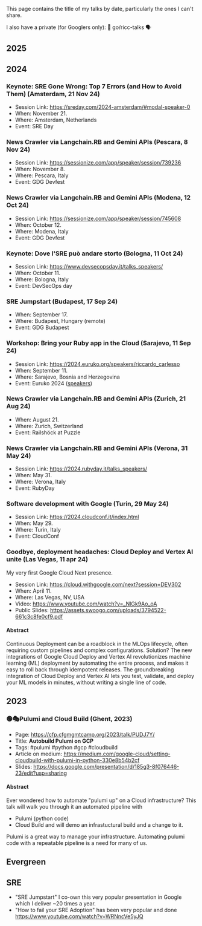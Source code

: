This page contains the title of my talks by date, particularly the ones I can't share.

I also have a private (for Googlers only): 📢 go/ricc-talks 🗣️

## 2025

## 2024

### Keynote: SRE Gone Wrong: Top 7 Errors (and How to Avoid Them) (Amsterdam, 21 Nov 24)

* Session Link: https://sreday.com/2024-amsterdam/#modal-speaker-0
* When: November 21.
* Where: Amsterdam, Netherlands
* Event: SRE Day

### News Crawler via Langchain.RB and Gemini APIs (Pescara, 8 Nov 24)

* Session Link: https://sessionize.com/app/speaker/session/739236
* When: November 8.
* Where: Pescara, Italy
* Event: GDG Devfest

### News Crawler via Langchain.RB and Gemini APIs (Modena, 12 Oct 24)

* Session Link: https://sessionize.com/app/speaker/session/745608
* When: October 12.
* Where: Modena, Italy
* Event: GDG Devfest

### Keynote: Dove l'SRE può andare storto (Bologna, 11 Oct 24)

* Session Link: https://www.devsecopsday.it/talks_speakers/
* When: October 11.
* Where: Bologna, Italy
* Event: DevSecOps day

### SRE Jumpstart (Budapest, 17 Sep 24)

* When: September 17.
* Where: Budapest, Hungary (remote)
* Event: GDG Budapest

### Workshop: Bring your Ruby app in the Cloud (Sarajevo, 11 Sep 24)

* Session Link: https://2024.euruko.org/speakers/riccardo_carlesso
* When: September 11.
* Where: Sarajevo, Bosnia and Herzegovina
* Event: Euruko 2024 ([speakers](https://2024.euruko.org/all_speakers/))

### News Crawler via Langchain.RB and Gemini APIs (Zurich, 21 Aug 24)

* When: August 21.
* Where: Zurich, Switzerland
* Event: Railshöck at Puzzle

### News Crawler via Langchain.RB and Gemini APIs (Verona, 31 May 24)

* Session Link: https://2024.rubyday.it/talks_speakers/
* When: May 31.
* Where: Verona, Italy
* Event: RubyDay

### Software development with Google (Turin, 29 May 24)

* Session Link: https://2024.cloudconf.it/index.html
* When: May 29.
* Where: Turin, Italy
* Event: CloudConf

### Goodbye, deployment headaches: Cloud Deploy and Vertex AI unite (Las Vegas, 11 apr 24)

My very first Google Cloud Next presence.

* Session Link: https://cloud.withgoogle.com/next?session=DEV302
* When: April 11.
* Where: Las Vegas, NV, USA
* Video: https://www.youtube.com/watch?v=_NlGk9Ao_oA
* Public Slides: https://assets.swoogo.com/uploads/3794522-661c3c8fe0cf9.pdf

#### Abstract

Continuous Deployment can be a roadblock in the MLOps lifecycle, often requiring custom pipelines and complex configurations. Solution? The new integrations of Google Cloud Deploy and Vertex AI revolutionizes machine learning (ML) deployment by automating the entire process, and makes it easy to roll back through idempotent releases. The groundbreaking integration of Cloud Deploy and Vertex AI lets you test, validate, and deploy your ML models in minutes, without writing a single line of code.

## 2023

### 🟢🎭Pulumi and Cloud Build (Ghent, 2023)

* Page: https://cfp.cfgmgmtcamp.org/2023/talk/PUDJ7Y/
* Title: **Autobuild Pulumi on GCP**
* Tags: #pulumi #python #gcp #cloudbuild
* Article on medium: https://medium.com/google-cloud/setting-cloudbuild-with-pulumi-in-python-330e8b54b2cf
* Slides: https://docs.google.com/presentation/d/185g3-8f076446-23/edit?usp=sharing

#### Abstract

Ever wondered how to automate "pulumi up" on a Cloud infrastructure?
This talk will walk you through it an automated pipeline with

* Pulumi (python code)
* Cloud Build and will demo an infrastuctural build and a change to it.

Pulumi is a great way to manage your infrastructure.
Automating pulumi code with a repeatable pipeline is a need for many of us.

## Evergreen

## SRE

* "SRE Jumpstart" I co-own this very popular presentation in Google which I deliver ~20 times a year.
* "How to fail your SRE Adoption" has been very popular and done
https://www.youtube.com/watch?v=WRNncVe5yJQ
